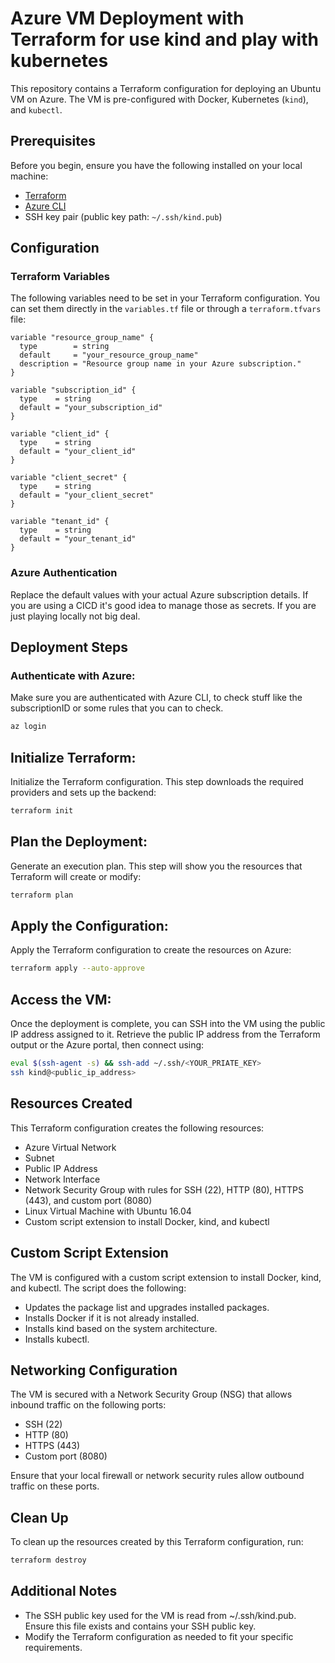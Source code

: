 # Azure VM Deployment with Terraform for use kind and play with kubernetes
This repository contains a Terraform configuration for deploying an Ubuntu VM on Azure. The VM is pre-configured with Docker, Kubernetes (`kind`), and `kubectl`.

## Prerequisites
Before you begin, ensure you have the following installed on your local machine:

- [Terraform](https://www.terraform.io/downloads)
- [Azure CLI](https://docs.microsoft.com/en-us/cli/azure/install-azure-cli)
- SSH key pair (public key path: `~/.ssh/kind.pub`)

## Configuration

### Terraform Variables
The following variables need to be set in your Terraform configuration. You can set them directly in the `variables.tf` file or through a `terraform.tfvars` file:

```hcl
variable "resource_group_name" {
  type        = string
  default     = "your_resource_group_name"
  description = "Resource group name in your Azure subscription."
}

variable "subscription_id" {
  type    = string
  default = "your_subscription_id"
}

variable "client_id" {
  type    = string
  default = "your_client_id"
}

variable "client_secret" {
  type    = string
  default = "your_client_secret"
}

variable "tenant_id" {
  type    = string
  default = "your_tenant_id"
}
```
### Azure Authentication
Replace the default values with your actual Azure subscription details. If you are using a CICD it's good idea to manage those as secrets. If you are just playing locally not big deal.

## Deployment Steps

### Authenticate with Azure:
Make sure you are authenticated with Azure CLI, to check stuff like the subscriptionID or some rules that you can to check.

```bash
az login
```

## Initialize Terraform:
Initialize the Terraform configuration. This step downloads the required providers and sets up the backend:

```bash
terraform init
```

## Plan the Deployment:
Generate an execution plan. This step will show you the resources that Terraform will create or modify:

```bash
terraform plan
```

## Apply the Configuration:
Apply the Terraform configuration to create the resources on Azure:

```bash
terraform apply --auto-approve
```

## Access the VM:
Once the deployment is complete, you can SSH into the VM using the public IP address assigned to it. Retrieve the public IP address from the Terraform output or the Azure portal, then connect using:

```bash
eval $(ssh-agent -s) && ssh-add ~/.ssh/<YOUR_PRIATE_KEY>
ssh kind@<public_ip_address>
```

## Resources Created
This Terraform configuration creates the following resources:

- Azure Virtual Network
- Subnet
- Public IP Address
- Network Interface
- Network Security Group with rules for SSH (22), HTTP (80), HTTPS (443), and custom port (8080)
- Linux Virtual Machine with Ubuntu 16.04
- Custom script extension to install Docker, kind, and kubectl

## Custom Script Extension
The VM is configured with a custom script extension to install Docker, kind, and kubectl. The script does the following:

- Updates the package list and upgrades installed packages.
- Installs Docker if it is not already installed.
- Installs kind based on the system architecture.
- Installs kubectl.

## Networking Configuration
The VM is secured with a Network Security Group (NSG) that allows inbound traffic on the following ports:

- SSH (22)
- HTTP (80)
- HTTPS (443)
- Custom port (8080)

Ensure that your local firewall or network security rules allow outbound traffic on these ports.

## Clean Up
To clean up the resources created by this Terraform configuration, run:

```bash
terraform destroy
```

## Additional Notes
- The SSH public key used for the VM is read from ~/.ssh/kind.pub. Ensure this file exists and contains your SSH public key.
- Modify the Terraform configuration as needed to fit your specific requirements.


